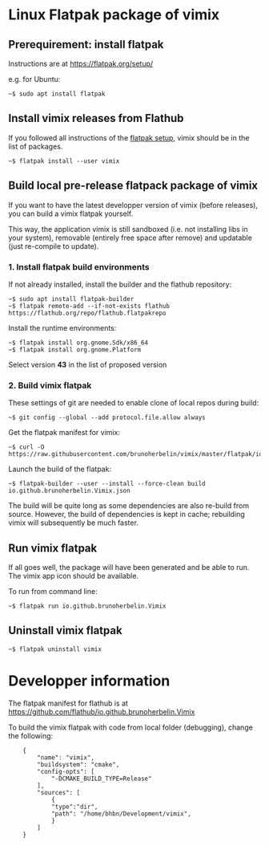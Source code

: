Linux Flatpak package of vimix
================================

## Prerequirement: install flatpak

Instructions are at https://flatpak.org/setup/

e.g. for Ubuntu:

    ~$ sudo apt install flatpak


## Install vimix releases from Flathub

If you followed all instructions of the [flatpak setup](https://flatpak.org/setup/), vimix should be in the list of packages.

    ~$ flatpak install --user vimix


## Build local pre-release flatpack package of vimix

If you want to have the latest developper version of vimix (before releases), you can build a vimix flatpak yourself.

This way, the application vimix is still sandboxed (i.e. not installing libs in your system), removable (entirely free space after remove) and updatable (just re-compile to update).

### 1. Install flatpak build environments

If not already installed, install the builder and the flathub repository:

    ~$ sudo apt install flatpak-builder    
    ~$ flatpak remote-add --if-not-exists flathub https://flathub.org/repo/flathub.flatpakrepo

Install the runtime environments:
    
    ~$ flatpak install org.gnome.Sdk/x86_64
    ~$ flatpak install org.gnome.Platform

Select version **43** in the list of proposed version


### 2. Build vimix flatpak

These settings of git are needed to enable clone of local repos during build:

    ~$ git config --global --add protocol.file.allow always

Get the flatpak manifest for vimix:

    ~$ curl -O https://raw.githubusercontent.com/brunoherbelin/vimix/master/flatpak/io.github.brunoherbelin.Vimix.json

Launch the build of the flatpak:

    ~$ flatpak-builder --user --install --force-clean build io.github.brunoherbelin.Vimix.json

The build will be quite long as some dependencies are also re-build from source. However, the build of dependencies is kept in cache; rebuilding vimix will subsequently be much faster.


## Run vimix flatpak

If all goes well, the package will have been generated and be able to run. The vimix app icon should be available. 

To run from command line:

    ~$ flatpak run io.github.brunoherbelin.Vimix


## Uninstall vimix flatpak

    ~$ flatpak uninstall vimix


# Developper information

The flatpak manifest for flathub is at https://github.com/flathub/io.github.brunoherbelin.Vimix

To build the vimix flatpak with code from local folder (debugging), change the following:

        {
            "name": "vimix",
            "buildsystem": "cmake",
            "config-opts": [
                "-DCMAKE_BUILD_TYPE=Release"
            ],
            "sources": [
                {
                "type":"dir",
                "path": "/home/bhbn/Development/vimix",
                }
            ]
        }
